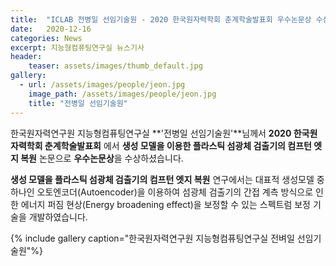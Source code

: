 ```yaml
---
title:  "ICLAB 전병일 선임기술원 - 2020 한국원자력학회 춘계학술발표회 우수논문상 수상"
date:   2020-12-16 
categories: News
excerpt: 지능형컴퓨팅연구실 뉴스기사
header:
    teaser: assets/images/thumb_default.jpg
gallery:
  - url: /assets/images/people/jeon.jpg
    image_path: /assets/images/people/jeon.jpg
    title: "전병일 선임기술원"
---
```


한국원자력연구원 지능형컴퓨팅연구실 **'전병일 선임기술원'**님께서 **2020 한국원자력학회 춘계학술발표회** 에서 **생성 모델을 이용한 플라스틱 섬광체 검출기의 컴프턴 엣지 복원** 논문으로 **우수논문상**을 수상하셨습니다.

**생성 모델을 플라스틱 섬광체 검출기의 컴프턴 엣지 복원** 연구에서는 대표적 생성모델 중 하나인 오토엔코더(Autoencoder)을 이용하여 섬광체 검출기의 간접 계측 방식으로 인한 에너지 퍼짐 현상(Energy broadening effect)을 보정할 수 있는 스펙트럼 보정 기술을 개발하였습니다.

{% include gallery caption="한국원자력연구원 지능형컴퓨팅연구실 전벼일 선임기술원"%}

